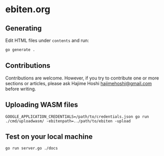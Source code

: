 # ebiten.org

## Generating

Edit HTML files under `contents` and run:

```sh
go generate .
```

## Contributions

Contributions are welcome. However, if you try to contribute one or more sections or articles, please ask Hajime Hoshi <hajimehoshi@gmail.com> before writing.

## Uploading WASM files

```
GOOGLE_APPLICATION_CREDENTIALS=/path/to/credentials.json go run ./cmd/uploadwasm/ -ebitenpath=../path/to/ebiten -upload
```

## Test on your local machine

```
go run server.go ./docs
```
